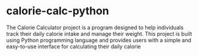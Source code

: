 # calorie-calc-python
The Calorie Calculator project is a program designed to help individuals track their daily calorie intake and manage their weight. This project is built using Python programming language and provides users with a simple and easy-to-use interface for calculating their daily calorie
